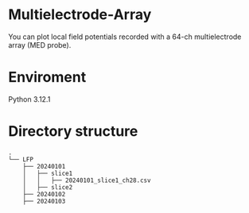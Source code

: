 # Multielectrode-Array
You can plot local field potentials recorded with a 64-ch multielectrode array (MED probe).

# Enviroment
Python 3.12.1

# Directory structure
```
.
└── LFP
    ├── 20240101
    │   ├── slice1
    │   │   ├── 20240101_slice1_ch28.csv
    │   ├── slice2
    ├── 20240102
    ├── 20240103
```
